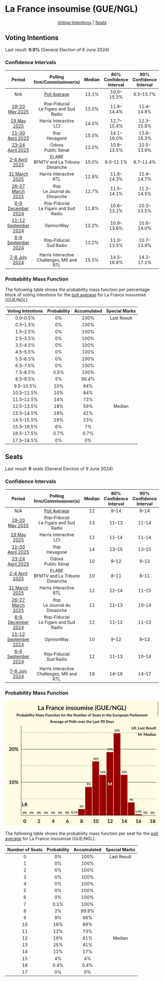 # La France insoumise (GUE/NGL)

<p align="center"><a href="#voting-intentions">Voting Intentions</a> | <a href="#seats">Seats</a></p>

## Voting Intentions

Last result: **0.0%** (General Election of 9 June 2024)

### Confidence Intervals

| Period     | Polling firm/Commissioner(s) | Median | 80% Confidence Interval | 90% Confidence Interval | 95% Confidence Interval | 99% Confidence Interval |
|:----------:|:----------------:|:-----------:|:-----------------------:|:-----------------------:|:-----------------------:|:-----------------------:|
| N/A | [Poll Average](average.html) | 13.1% | 10.0–15.3% | 9.5–15.7% | 9.1–16.1% | 8.5–16.7% |
| [19–20 May 2025](2025-05-20-Ifop–Fiducial.html) | Ifop–Fiducial <br> Le Figaro and Sud Radio | 13.0% | 11.8–14.4% | 11.4–14.8% | 11.2–15.1% | 10.6–15.8% |
| [19 May 2025](2025-05-19-HarrisInteractive.html) | Harris Interactive <br> LCI | 14.0% | 12.7–15.4% | 12.3–15.8% | 12.0–16.2% | 11.4–16.9% |
| [11–30 April 2025](2025-04-30-Ifop.html) | Ifop <br> Hexagone | 15.0% | 14.1–16.0% | 13.8–16.3% | 13.6–16.6% | 13.2–17.1% |
| [23–24 April 2025](2025-04-24-Odoxa.html) | Odoxa <br> Public Sénat | 12.0% | 10.8–13.5% | 10.5–13.9% | 10.2–14.2% | 9.6–14.9% |
| [2–4 April 2025](2025-04-04-ELABE.html) | ELABE <br> BFMTV and La Tribune Dimanche | 10.0% | 9.0–11.1% | 8.7–11.4% | 8.5–11.7% | 8.1–12.2% |
| [31 March 2025](2025-03-31-HarrisInteractive.html) | Harris Interactive <br> RTL | 12.9% | 11.8–14.3% | 11.4–14.7% | 11.2–15.0% | 10.6–15.7% |
| [26–27 March 2025](2025-03-27-Ifop.html) | Ifop <br> Le Journal du Dimanche | 12.7% | 11.5–14.1% | 11.2–14.5% | 10.9–14.8% | 10.3–15.5% |
| [6–9 December 2024](2024-12-09-Ifop–Fiducial.html) | Ifop–Fiducial <br> Le Figaro and Sud Radio | 11.8% | 10.6–13.1% | 10.3–13.5% | 10.0–13.8% | 9.4–14.5% |
| [11–12 September 2024](2024-09-12-OpinionWay.html) | OpinionWay | 12.2% | 10.9–13.6% | 10.6–14.0% | 10.3–14.3% | 9.7–15.1% |
| [6–9 September 2024](2024-09-09-Ifop–Fiducial.html) | Ifop–Fiducial <br> Sud Radio | 12.2% | 11.0–13.5% | 10.7–13.9% | 10.4–14.3% | 9.8–15.0% |
| [7–8 July 2024](2024-07-08-HarrisInteractive.html) | Harris Interactive <br> Challenges, M6 and RTL | 15.5% | 14.5–16.8% | 14.2–17.1% | 13.9–17.4% | 13.4–18.0% |

### Probability Mass Function

The following table shows the probability mass function per percentage block of voting intentions for the [poll average](average.html) for La France insoumise (GUE/NGL).

| Voting Intentions | Probability | Accumulated | Special Marks |
|:-----------------:|:-----------:|:-----------:|:-------------:|
| 0.0–0.5% | 0% | 100% | Last Result |
| 0.5–1.5% | 0% | 100% |  |
| 1.5–2.5% | 0% | 100% |  |
| 2.5–3.5% | 0% | 100% |  |
| 3.5–4.5% | 0% | 100% |  |
| 4.5–5.5% | 0% | 100% |  |
| 5.5–6.5% | 0% | 100% |  |
| 6.5–7.5% | 0% | 100% |  |
| 7.5–8.5% | 0.5% | 100% |  |
| 8.5–9.5% | 5% | 99.4% |  |
| 9.5–10.5% | 10% | 94% |  |
| 10.5–11.5% | 10% | 84% |  |
| 11.5–12.5% | 14% | 73% |  |
| 12.5–13.5% | 18% | 59% | Median |
| 13.5–14.5% | 18% | 41% |  |
| 14.5–15.5% | 16% | 23% |  |
| 15.5–16.5% | 6% | 7% |  |
| 16.5–17.5% | 0.7% | 0.7% |  |
| 17.5–18.5% | 0% | 0% |  |


## Seats

Last result: **0** seats (General Election of 9 June 2024)

### Confidence Intervals

| Period     | Polling firm/Commissioner(s) | Median | 80% Confidence Interval | 90% Confidence Interval | 95% Confidence Interval | 99% Confidence Interval |
|:----------:|:----------------:|:------:|:-----------------------:|:-----------------------:|:-----------------------:|:-----------------------:|
| N/A | [Poll Average](average.html) | 12 | 9–14 | 9–14 | 9–15 | 8–15 |
| [19–20 May 2025](2025-05-20-Ifop–Fiducial.html) | Ifop–Fiducial <br> Le Figaro and Sud Radio | 13 | 11–13 | 11–14 | 11–15 | 10–15 |
| [19 May 2025](2025-05-19-HarrisInteractive.html) | Harris Interactive <br> LCI | 12 | 11–14 | 11–14 | 10–14 | 10–15 |
| [11–30 April 2025](2025-04-30-Ifop.html) | Ifop <br> Hexagone | 14 | 13–15 | 13–15 | 13–15 | 12–16 |
| [23–24 April 2025](2025-04-24-Odoxa.html) | Odoxa <br> Public Sénat | 10 | 9–12 | 9–13 | 9–14 | 9–14 |
| [2–4 April 2025](2025-04-04-ELABE.html) | ELABE <br> BFMTV and La Tribune Dimanche | 10 | 8–11 | 8–11 | 8–12 | 7–12 |
| [31 March 2025](2025-03-31-HarrisInteractive.html) | Harris Interactive <br> RTL | 12 | 12–14 | 11–15 | 11–15 | 10–15 |
| [26–27 March 2025](2025-03-27-Ifop.html) | Ifop <br> Le Journal du Dimanche | 12 | 11–13 | 10–14 | 10–15 | 9–15 |
| [6–9 December 2024](2024-12-09-Ifop–Fiducial.html) | Ifop–Fiducial <br> Le Figaro and Sud Radio | 12 | 11–12 | 11–13 | 10–13 | 9–14 |
| [11–12 September 2024](2024-09-12-OpinionWay.html) | OpinionWay | 10 | 9–12 | 9–13 | 9–13 | 8–13 |
| [6–9 September 2024](2024-09-09-Ifop–Fiducial.html) | Ifop–Fiducial <br> Sud Radio | 12 | 11–13 | 10–14 | 10–14 | 9–15 |
| [7–8 July 2024](2024-07-08-HarrisInteractive.html) | Harris Interactive <br> Challenges, M6 and RTL | 16 | 14–16 | 14–17 | 13–17 | 12–18 |

### Probability Mass Function

![Graph with seats probability mass function not yet produced](average-seats-pmf-lafranceinsoumiseguengl.png "Seats Probability Mass Function")

The following table shows the probability mass function per seat for the [poll average](average.html) for La France insoumise (GUE/NGL).

| Number of Seats | Probability | Accumulated | Special Marks |
|:---------------:|:-----------:|:-----------:|:-------------:|
| 0 | 0% | 100% | Last Result |
| 1 | 0% | 100% |  |
| 2 | 0% | 100% |  |
| 3 | 0% | 100% |  |
| 4 | 0% | 100% |  |
| 5 | 0% | 100% |  |
| 6 | 0% | 100% |  |
| 7 | 0.1% | 100% |  |
| 8 | 2% | 99.9% |  |
| 9 | 9% | 98% |  |
| 10 | 16% | 89% |  |
| 11 | 12% | 73% |  |
| 12 | 19% | 61% | Median |
| 13 | 25% | 41% |  |
| 14 | 12% | 17% |  |
| 15 | 4% | 4% |  |
| 16 | 0.4% | 0.4% |  |
| 17 | 0% | 0% |  |



